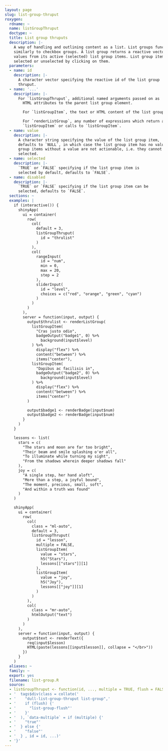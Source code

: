 ```yaml
---
layout: page
slug: list-group-thruput
roxygen:
  rdname: ~
  name: listGroupThruput
  doctype: ~
  title: List group thruputs
  description: |-
    A way of handling and outlining content as a list. List groups function
    similarly to checkbox groups. A list group returns a reactive vector of
    values from its active (selected) list group items. List group items are
    selected or unselected by clicking on them.
  parameters:
  - name: id
    description: |-
      A character vector specifying the reactive id of the list group
      thruput.
  - name: '...'
    description: |-
      For `listGroupThruput`, additional named arguments passed on as
        HTML attributes to the parent list group element.

        For `listGroupItem`, the text or HTML content of the list group item.

        For `renderListGroup`, any number of expressions which return a
        `listGroupItem` or calls to `listGroupItem`.
  - name: value
    description: |-
      A character string specifying the value of the list group item,
      defaults to `NULL`, in which case the list group item has no value. List
      group items without a value are not actionable, i.e. they cannot be
      selected.
  - name: selected
    description: |-
      `TRUE` or `FALSE` specifying if the list group item is
      selected by default, defaults to `FALSE`.
  - name: disabled
    description: |-
      `TRUE` or `FALSE` specifying if the list group item can be
      selected, defaults to `FALSE`.
  sections: ~
  examples: |
    if (interactive()) {
      shinyApp(
        ui = container(
          row(
            col(
              default = 3,
              listGroupThruput(
                id = "thrulist"
              )
            ),
            col(
              rangeInput(
                id = "num",
                min = 0,
                max = 20,
                step = 2
              ),
              sliderInput(
                id = "level",
                choices = c("red", "orange", "green", "cyan")
              )
            )
          )
        ),
        server = function(input, output) {
          output$thrulist <- renderListGroup(
            listGroupItem(
              "Cras justo odio",
              badgeOutput("badge1", 0) %>%
                background(input$level)
            ) %>%
              display("flex") %>%
              content("between") %>%
              items("center"),
            listGroupItem(
              "Dapibus ac facilisis in",
              badgeOutput("badge2", 0) %>%
                background(input$level)
            ) %>%
              display("flex") %>%
              content("between") %>%
              items("center")
          )

          output$badge1 <- renderBadge(input$num)
          output$badge2 <- renderBadge(input$num)
        }
      )
    }

    lessons <- list(
      stars = c(
        "The stars and moon are far too bright",
        "Their beam and smile splashing o'er all",
        "To illuminate while turning my sight",
        "From the shadows wherein deeper shadows fall"
      ),
      joy = c(
        "A single step, her hand aloft",
        "More than a step, a joyful bound",
        "The moment, precious, small, soft",
        "And within a truth was found"
      )
    )

    shinyApp(
      ui = container(
        row(
          col(
            class = "ml-auto",
            default = 3,
            listGroupThruput(
              id = "lesson",
              multiple = FALSE,
              listGroupItem(
                value = "stars",
                h5("Stars"),
                lessons[["stars"]][1]
              ),
              listGroupItem(
                value = "joy",
                h5("Joy"),
                lessons[["joy"]][1]
              )
            )
          ),
          col(
            class = "mr-auto",
            htmlOutput("text")
          )
        )
      ),
      server = function(input, output) {
        output$text <- renderText({
          req(input$lesson)
          HTML(paste(lessons[[input$lesson]], collapse = "</br>"))
        })
      }
    )
  aliases: ~
  family: ~
  export: yes
  filename: list-group.R
  source:
  - listGroupThruput <- function(id, ..., multiple = TRUE, flush = FALSE) {
  - '  tags$div(class = collate('
  - '    "dull-list-group-thruput list-group",'
  - '    if (flush) {'
  - '      "list-group-flush"'
  - '    }'
  - '  ), `data-multiple` = if (multiple) {'
  - '    "true"'
  - '  } else {'
  - '    "false"'
  - '  } , id = id, ...)'
  - '}'
---
```

